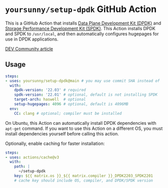 # `yoursunny/setup-dpdk` GitHub Action

This is a GitHub Action that installs [Data Plane Development Kit (DPDK)](https://www.dpdk.org) and [Storage Performance Development Kit (SPDK)](https://spdk.io).
This Action installs DPDK and SPDK to `/usr/local`, and then automatically configures hugepages for use in DPDK applications.

[DEV Community article](https://dev.to/yoursunny/install-data-plane-development-kit-dpdk-and-build-ndn-dpdk-35o5)

## Usage

```yaml
steps:
- uses: yoursunny/setup-dpdk@main # you may use commit SHA instead of 'main' to ensure stability
  with:
    dpdk-version: '22.03' # required
    spdk-version: '22.01' # optional, default is not installing SPDK
    target-arch: haswell  # optional
    setup-hugepages: 4096 # optional, default is 4096MB
  env:
    CC: clang # optional; compiler must be installed
```

On Ubuntu, this Action can automatically install DPDK dependencies with `apt-get` command.
If you want to use this Action on a different OS, you must install dependencies yourself before calling this action.

Optionally, enable caching for faster installation:

```yaml
steps:
- uses: actions/cache@v3
  with:
    path: |
      ~/setup-dpdk
    key: ${{ matrix.os }}_${{ matrix.compiler }}_DPDK2203_SPDK2201
    # cache key should include OS, compiler, and DPDK/SPDK version
```
